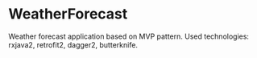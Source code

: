 # WeatherForecast 
Weather forecast application based on MVP pattern.
Used technologies: rxjava2, retrofit2, dagger2, butterknife.
